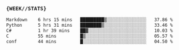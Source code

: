 ### `{WEEK//STATS}` 
<!--START_SECTION:waka-->

```txt
Markdown    6 hrs 15 mins   █████████▒░░░░░░░░░░░░░░░   37.86 %
Python      5 hrs 31 mins   ████████▒░░░░░░░░░░░░░░░░   33.46 %
C#          1 hr 39 mins    ██▓░░░░░░░░░░░░░░░░░░░░░░   10.03 %
C           55 mins         █▒░░░░░░░░░░░░░░░░░░░░░░░   05.57 %
conf        44 mins         █░░░░░░░░░░░░░░░░░░░░░░░░   04.50 %
```

<!--END_SECTION:waka-->
